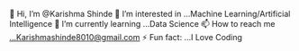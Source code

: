 👋 Hi, I’m @Karishma Shinde
👀 I’m interested in ...Machine Learning/Artificial Intelligence
🌱 I’m currently learning ...Data Science
📫 How to reach me ...Karishmashinde8010@gmail.com
⚡ Fun fact: ...I Love Coding
